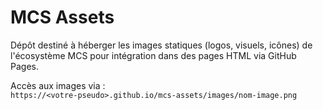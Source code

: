 # MCS Assets

Dépôt destiné à héberger les images statiques (logos, visuels, icônes) de l'écosystème MCS pour intégration dans des pages HTML via GitHub Pages.

Accès aux images via :  
`https://<votre-pseudo>.github.io/mcs-assets/images/nom-image.png`

